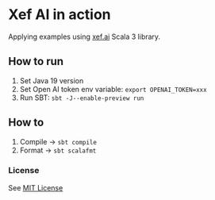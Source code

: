# Xef AI in action

Applying examples using [xef.ai](https://xef.ai/) Scala 3 library.

## How to run

1. Set Java 19 version
2. Set Open AI token env variable: `export OPENAI_TOKEN=xxx`
3. Run SBT: `sbt -J--enable-preview run`

## How to

1. Compile -> `sbt compile`
2. Format -> `sbt scalafmt`

### License

See [MIT License](LICENSE)